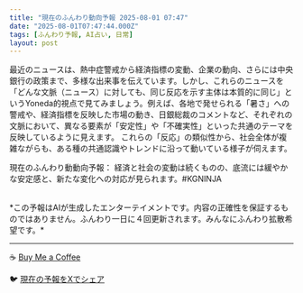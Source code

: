 ```yaml
---
title: "現在のふんわり動向予報 2025-08-01 07:47"
date: "2025-08-01T07:47:44.000Z"
tags: [ふんわり予報, AI占い, 日常]
layout: post
---
```


最近のニュースは、熱中症警戒から経済指標の変動、企業の動向、さらには中央銀行の政策まで、多様な出来事を伝えています。しかし、これらのニュースを「どんな文脈（ニュース）に対しても、同じ反応を示す主体は本質的に同じ」というYoneda的視点で見てみましょう。例えば、各地で発せられる「暑さ」への警戒や、経済指標を反映した市場の動き、日銀総裁のコメントなど、それぞれの文脈において、異なる要素が「安定性」や「不確実性」といった共通のテーマを反映しているように見えます。  これらの「反応」の類似性から、社会全体が複雑ながらも、ある種の共通認識やトレンドに沿って動いている様子が伺えます。

現在のふんわり動動向予報：
経済と社会の変動は続くものの、底流には緩やかな安定感と、新たな変化への対応が見られます。#KGNINJA

<br>
*この予報はAIが生成したエンターテイメントです。内容の正確性を保証するものではありません。ふんわり一日に４回更新されます。みんなにふんわり拡散希望です。*

---
☕️ [Buy Me a Coffee](https://www.buymeacoffee.com/kgninja)

🐦 [現在の予報をXでシェア](https://twitter.com/intent/tweet?text=%E7%8F%BE%E5%9C%A8%E3%81%AE%E3%81%B5%E3%82%93%E3%82%8F%E3%82%8A%E4%BA%88%E5%A0%B1%3A%20%E3%80%8C%E6%9C%80%E8%BF%91%E3%81%AE%E3%83%8B%E3%83%A5%E3%83%BC%E3%82%B9%E3%81%AF%E3%80%81%E7%86%B1%E4%B8%AD%E7%97%87%E8%AD%A6%E6%88%92%E3%81%8B%E3%82%89%E7%B5%8C%E6%B8%88%E6%8C%87%E6%A8%99%E3%81%AE%E5%A4%89%E5%8B%95%E3%80%81%E4%BC%81%E6%A5%AD%E3%81%AE%E5%8B%95%E5%90%91%E3%80%81%E3%81%95%E3%82%89%E3%81%AB%E3%81%AF%E4%B8%AD%E5%A4%AE%E9%8A%80%E8%A1%8C%E3%81%AE%E6%94%BF%E7%AD%96%E3%81%BE%E3%81%A7%E3%80%81%E5%A4%9A%E6%A7%98%E3%81%AA%E5%87%BA%E6%9D%A5%E4%BA%8B%E3%82%92%E4%BC%9D%E3%81%88%E3%81%A6%E3%81%84%E3%81%BE%E3%81%99%E3%80%82%E3%80%8D%23KGNINJA%20%E7%B6%9A%E3%81%8D%E3%81%AF%E3%83%96%E3%83%AD%E3%82%B0%E3%81%A7%EF%BC%81%F0%9F%91%87&url=https%3A%2F%2Fkg-ninja.github.io%2FFunwariyoso%2F)

